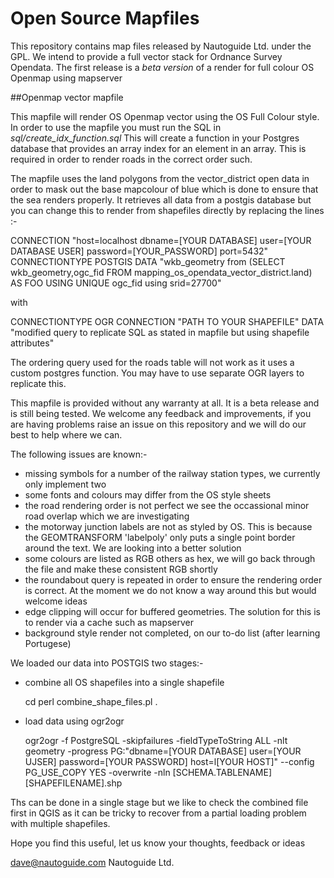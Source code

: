 # Open Source Mapfiles

This repository contains map files released by Nautoguide Ltd. under the GPL. We intend to provide a full vector stack for Ordnance Survey Opendata. The first release is a *beta version* of a render for full colour OS Openmap using mapserver

##Openmap vector mapfile

This mapfile will render OS Openmap vector using the OS Full Colour style. In order to use the mapfile you must run the SQL in *sql/create_idx_function.sql* This will create a function in your Postgres database that provides an array index for an element in an array. This is required in order to render roads in the correct order such. 

The mapfile uses the land polygons from the vector_district open data in order to mask out the base mapcolour of blue which is done to ensure that the sea renders properly. It retrieves all data from a postgis database but you can change this to render from shapefiles directly by replacing the lines :-

   CONNECTION "host=localhost dbname=[YOUR DATABASE] user=[YOUR DATABASE USER] password=[YOUR_PASSWORD] port=5432"
   CONNECTIONTYPE POSTGIS
   DATA "wkb_geometry from (SELECT wkb_geometry,ogc_fid FROM mapping_os_opendata_vector_district.land)  AS FOO USING UNIQUE ogc_fid using srid=27700"

with

   CONNECTIONTYPE OGR
   CONNECTION "PATH TO YOUR SHAPEFILE"
   DATA "modified query to replicate SQL as stated in mapfile but using shapefile attributes"

The ordering query used for the roads table will not work as it uses a custom postgres function. You may have to use separate OGR layers to replicate this.

This mapfile is provided without any warranty at all. It is a beta release and is still being tested. We welcome any feedback and improvements, if you are having problems raise an issue on this repository and we will do our best to help where we can.

The following issues are known:-

* missing symbols for a number of the railway station types, we currently only implement two
* some fonts and colours may differ from the OS style sheets
* the road rendering order is not perfect we see the occassional minor road overlap which we are investigating
* the motorway junction labels are not as styled by OS. This is because the GEOMTRANSFORM 'labelpoly' only puts a single point border around the text. We are looking into a better solution
* some colours are listed as RGB others as hex, we will go back through the file and make these consistent RGB shortly
* the roundabout query is repeated in order to ensure the rendering order is correct. At the moment we do not know a way around this but would welcome ideas
* edge clipping will occur for buffered geometries. The solution for this is to render via  a cache such as mapserver
* background style render not completed, on our to-do list (after learning Portugese)

We loaded our data into POSTGIS two stages:-

* combine all OS shapefiles into a single shapefile

     cd <directory where your shapefiles reside>
     perl combine_shape_files.pl .

* load data using ogr2ogr

    ogr2ogr -f PostgreSQL  -skipfailures -fieldTypeToString ALL -nlt geometry -progress PG:"dbname=[YOUR DATABASE] user=[YOUR UJSER] password=[YOUR PASSWORD] host=l[YOUR HOST]" --config PG_USE_COPY YES -overwrite -nln [SCHEMA.TABLENAME] [SHAPEFILENAME].shp

Ths can be done in a single stage but we like to check the combined file first in QGIS as it can be tricky to recover from a partial loading problem with multiple shapefiles. 

Hope you find this useful, let us know your thoughts, feedback or ideas

dave@nautoguide.com
Nautoguide Ltd.
